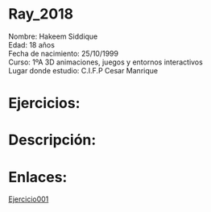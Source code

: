# Ray_2018

Nombre: Hakeem Siddique  
Edad: 18 años  
Fecha de nacimiento: 25/10/1999  
Curso: 1ºA 3D animaciones, juegos y entornos interactivos  
Lugar donde estudio: C.I.F.P Cesar Manrique

Ejercicios:
==========

 Descripción:
 ===========
 
 Enlaces:
 =======
[Ejercicio001]()
